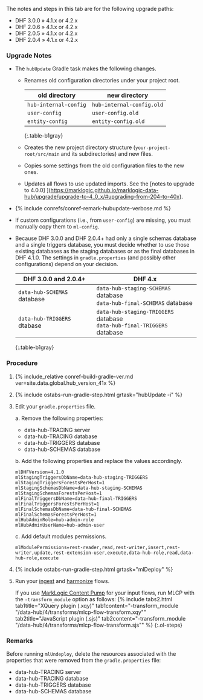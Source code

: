 <div id="DHF300204to410" class="tabcontent" markdown="1">

The notes and steps in this tab are for the following upgrade paths:
- DHF 3.0.0 » 4.1.x or 4.2.x
- DHF 2.0.6 » 4.1.x or 4.2.x
- DHF 2.0.5 » 4.1.x or 4.2.x
- DHF 2.0.4 » 4.1.x or 4.2.x


### Upgrade Notes

- The `hubUpdate` Gradle task makes the following changes.

    - Renames old configuration directories under your project root.

      | old directory | new directory |
      |---|---|
      | `hub-internal-config` | `hub-internal-config.old` |
      | `user-config` | `user-config.old` |
      | `entity-config` | `entity-config.old` |
      {:.table-b1gray}

    - Creates the new project directory structure (`your-project-root/src/main` and its subdirectories) and new files.

    - Copies some settings from the old configuration files to the new ones.

    - Updates all flows to use updated imports. See the [notes to upgrade to 4.0.0] ](https://marklogic.github.io/marklogic-data-hub/upgrade/upgrade-to-4_0_x/#upgrading-from-204-to-40x).

- {% include conrefs/conref-remark-hubupdate-verbose.md %}

- If custom configurations (i.e., from `user-config`) are missing, you must manually copy them to `ml-config`.

- Because DHF 3.0.0 and DHF 2.0.4+ had only a single schemas database and a single triggers database, you must decide whether to use those existing databases as the staging databases or as the final databases in DHF 4.1.0. The settings in `gradle.properties` (and possibly other configurations) depend on your decision.

  | DHF 3.0.0 and 2.0.4+ | DHF 4.x |
  |---|---|
  | `data-hub-SCHEMAS` database | `data-hub-staging-SCHEMAS` database<br>`data-hub-final-SCHEMAS` database |
  | `data-hub-TRIGGERS` dtabase | `data-hub-staging-TRIGGERS` database<br>`data-hub-final-TRIGGERS` database |
  {:.table-b1gray}

<!--
- In 4.0.0, the return type for plugins was changed to `objectNode()`. If your custom plugins contains lines that convert a plugin parameter using `.toObject()`, those lines of code must be removed or commented out.

    **Examples:**
        - `content = content.toObject()` in header.sjs under input directory
        - `envelope = envelope.toObject()` in writer.sjs under harmonize directory
-->


### Procedure

1. {% include_relative conref-build-gradle-ver.md ver=site.data.global.hub_version_41x %}

1. {% include ostabs-run-gradle-step.html grtask="hubUpdate -i" %}

1. Edit your `gradle.properties` file.

    a. Remove the following properties: <!-- What are the actual names? -->

      - data-hub-TRACING server
      - data-hub-TRACING database
      - data-hub-TRIGGERS database
      - data-hub-SCHEMAS database

    b. Add the following properties and replace the values accordingly.

      ```
      mlDHFVersion=4.1.0
      mlStagingTriggersDbName=data-hub-staging-TRIGGERS
      mlStagingTriggersForestsPerHost=1
      mlStagingSchemasDbName=data-hub-staging-SCHEMAS
      mlStagingSchemasForestsPerHost=1
      mlFinalTriggersDbName=data-hub-final-TRIGGERS
      mlFinalTriggersForestsPerHost=1
      mlFinalSchemasDbName=data-hub-final-SCHEMAS
      mlFinalSchemasForestsPerHost=1
      mlHubAdminRole=hub-admin-role
      mlHubAdminUserName=hub-admin-user
      ```

    c. Add default modules permissions.

      ```
      mlModulePermissions=rest-reader,read,rest-writer,insert,rest-writer,update,rest-extension-user,execute,data-hub-role,read,data-hub-role,execute
      ```

1. {% include ostabs-run-gradle-step.html grtask="mlDeploy" %}

1. Run your [ingest]({{site.baseurl}}/ingest/) and [harmonize]({{site.baseurl}}/harmonize/) flows.

    If you use [MarkLogic Content Pump](https://docs.marklogic.com/guide/mlcp) for your input flows, run MLCP with the `-transform_module` option as follows:
    {% include tabs2.html
      tab1title="XQuery plugin (.xqy)"
      tab1content="-transform_module \"/data-hub/4/transforms/mlcp-flow-transform.xqy\""
      tab2title="JavaScript plugin (.sjs)"
      tab2content="-transform_module \"/data-hub/4/transforms/mlcp-flow-transform.sjs\""
    %}
{:.ol-steps}


### Remarks

Before running `mlUndeploy`, delete the resources associated with the properties that were removed from the `gradle.properties` file:

  - data-hub-TRACING server
  - data-hub-TRACING database
  - data-hub-TRIGGERS database
  - data-hub-SCHEMAS database

<!-- To undeploy, "./gradlew mlUndeploy -Pconfirm=true" -->
</div>
